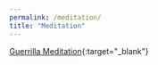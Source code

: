 ```yaml
---
permalink: /meditation/
title: "Meditation"
---
```



[Guerrilla Meditation](https://www.facebook.com/GuerrillaMeditation){:target="_blank"}